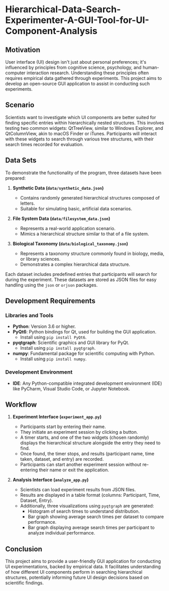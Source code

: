 # Hierarchical-Data-Search-Experimenter-A-GUI-Tool-for-UI-Component-Analysis

## Motivation
User interface (UI) design isn't just about personal preferences; it's influenced by principles from cognitive science, psychology, and human-computer interaction research. Understanding these principles often requires empirical data gathered through experiments. This project aims to develop an open-source GUI application to assist in conducting such experiments.

## Scenario
Scientists want to investigate which UI components are better suited for finding specific entries within hierarchically nested structures. This involves testing two common widgets: QtTreeView, similar to Windows Explorer, and QtColumnView, akin to macOS Finder or iTunes. Participants will interact with these widgets to search through various tree structures, with their search times recorded for evaluation.

## Data Sets
To demonstrate the functionality of the program, three datasets have been prepared:

1. **Synthetic Data (`data/synthetic_data.json`)**
   - Contains randomly generated hierarchical structures composed of letters.
   - Suitable for simulating basic, artificial data scenarios.

2. **File System Data (`data/filesystem_data.json`)**
   - Represents a real-world application scenario.
   - Mimics a hierarchical structure similar to that of a file system.

3. **Biological Taxonomy (`data/biological_taxonomy.json`)**
   - Represents a taxonomy structure commonly found in biology, media, or library sciences.
   - Demonstrates a complex hierarchical data structure.

Each dataset includes predefined entries that participants will search for during the experiment. These datasets are stored as JSON files for easy handling using the `json` or `orjson` packages.

## Development Requirements

### Libraries and Tools
- **Python**: Version 3.6 or higher.
- **PyQt6**: Python bindings for Qt, used for building the GUI application.
  - Install using `pip install PyQt6`.
- **pyqtgraph**: Scientific graphics and GUI library for PyQt.
  - Install using `pip install pyqtgraph`.
- **numpy**: Fundamental package for scientific computing with Python.
  - Install using `pip install numpy`.

### Development Environment
- **IDE**: Any Python-compatible integrated development environment (IDE) like PyCharm, Visual Studio Code, or Jupyter Notebook.
 
## Workflow
1. **Experiment Interface (`experiment_app.py`)**
   - Participants start by entering their name.
   - They initiate an experiment session by clicking a button.
   - A timer starts, and one of the two widgets (chosen randomly) displays the hierarchical structure alongside the entry they need to find.
   - Once found, the timer stops, and results (participant name, time taken, dataset, and entry) are recorded.
   - Participants can start another experiment session without re-entering their name or exit the application.

2. **Analysis Interface (`analyze_app.py`)**
   - Scientists can load experiment results from JSON files.
   - Results are displayed in a table format (columns: Participant, Time, Dataset, Entry).
   - Additionally, three visualizations using `pyqtgraph` are generated:
     - Histogram of search times to understand distribution.
     - Bar graph showing average search times per dataset to compare performance.
     - Bar graph displaying average search times per participant to analyze individual performance.

## Conclusion
This project aims to provide a user-friendly GUI application for conducting UI experimentations, backed by empirical data. It facilitates understanding of how different UI components perform in searching hierarchical structures, potentially informing future UI design decisions based on scientific findings.

